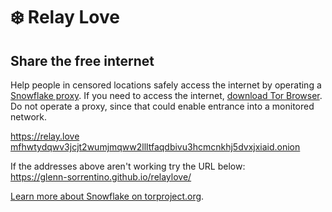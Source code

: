 # ❄️ Relay Love

## Share the free internet
Help people in censored locations safely access the internet by operating a [Snowflake proxy](https://snowflake.torproject.org/).
If you need to access the internet, [download Tor Browser](https://www.torproject.org/download/). Do not operate a proxy, since that could enable entrance into a monitored network.

https://relay.love<br>
[mfhwtydqwv3jcjt2wumjmqww2llltfaqdbivu3hcmcnkhj5dvxjxiaid.onion](http://mfhwtydqwv3jcjt2wumjmqww2llltfaqdbivu3hcmcnkhj5dvxjxiaid.onion)

If the addresses above aren't working try the URL below:<br>
https://glenn-sorrentino.github.io/relaylove/<br>

[Learn more about Snowflake on torproject.org](https://snowflake.torproject.org/).
